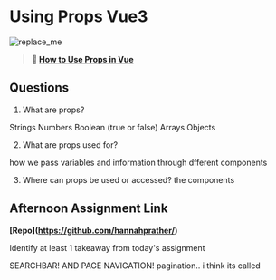 # Using Props Vue3

![replace_me](https://codeworks.blob.core.windows.net/public/assets/img/illustrations/placeholder.svg)

> **📖 [How to Use Props in Vue](https://codeworksacademy.com/fs-student-guide/resources/wk6/02-Props)**

## Questions

1. What are props?


Strings
Numbers
Boolean (true or false)
Arrays
Objects




2. What are props used for?

how we pass variables and information through dfferent components

3. Where can props be used or accessed?
the components

## Afternoon Assignment Link

**[Repo](https://github.com/hannahprather/<ask about it>)**

Identify at least 1 takeaway from today's assignment

SEARCHBAR! AND PAGE NAVIGATION! pagination.. i think its called